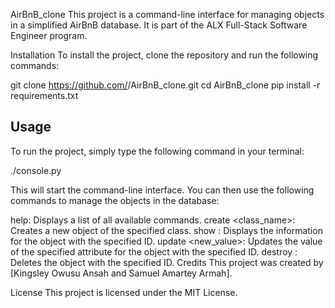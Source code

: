 AirBnB_clone
This project is a command-line interface for managing objects in a simplified AirBnB database. It is part of the ALX Full-Stack Software Engineer program.

Installation
To install the project, clone the repository and run the following commands:

git clone https://github.com/<your-username>/AirBnB_clone.git
cd AirBnB_clone
pip install -r requirements.txt


## Usage

To run the project, simply type the following command in your terminal:

./console.py

This will start the command-line interface. You can then use the following commands to manage the objects in the database:

help: Displays a list of all available commands.
create <class_name>: Creates a new object of the specified class.
show <id>: Displays the information for the object with the specified ID.
update <id> <attribute> <new_value>: Updates the value of the specified attribute for the object with the specified ID.
destroy <id>: Deletes the object with the specified ID.
Credits
This project was created by [Kingsley Owusu Ansah and Samuel Amartey Armah].

License
This project is licensed under the MIT License.
